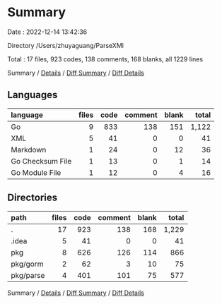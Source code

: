 # Summary

Date : 2022-12-14 13:42:36

Directory /Users/zhuyaguang/ParseXMl

Total : 17 files,  923 codes, 138 comments, 168 blanks, all 1229 lines

Summary / [Details](details.md) / [Diff Summary](diff.md) / [Diff Details](diff-details.md)

## Languages
| language | files | code | comment | blank | total |
| :--- | ---: | ---: | ---: | ---: | ---: |
| Go | 9 | 833 | 138 | 151 | 1,122 |
| XML | 5 | 41 | 0 | 0 | 41 |
| Markdown | 1 | 24 | 0 | 12 | 36 |
| Go Checksum File | 1 | 13 | 0 | 1 | 14 |
| Go Module File | 1 | 12 | 0 | 4 | 16 |

## Directories
| path | files | code | comment | blank | total |
| :--- | ---: | ---: | ---: | ---: | ---: |
| . | 17 | 923 | 138 | 168 | 1,229 |
| .idea | 5 | 41 | 0 | 0 | 41 |
| pkg | 8 | 626 | 126 | 114 | 866 |
| pkg/gorm | 2 | 62 | 3 | 10 | 75 |
| pkg/parse | 4 | 401 | 101 | 75 | 577 |

Summary / [Details](details.md) / [Diff Summary](diff.md) / [Diff Details](diff-details.md)